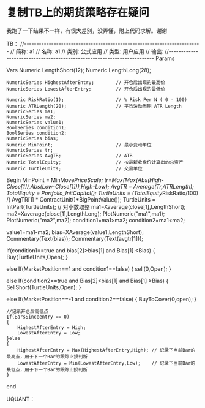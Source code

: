 # 复制TB上的期货策略存在疑问

我跑了一下结果不一样，有很大差别，没弄懂，附上代码求解。谢谢

TB：
//------------------------------------------------------------------------
// 简称: a1
// 名称: a1
// 类别: 公式应用
// 类型: 用户应用
// 输出:
//------------------------------------------------------------------------
Params


Vars 
	Numeric LengthShort(12);
	Numeric LengthLong(28);

	NumericSeries HighestAfterEntry;        // 开仓后出现的最高价
   	NumericSeries LowestAfterEntry;         // 开仓后出现的最低价
	
	Numeric RiskRatio(1);                   // % Risk Per N ( 0 - 100)
    Numeric ATRLength(20);                  // 平均波动周期 ATR Length
	NumericSeries ma1;
	NumericSeries ma2;
	NumericSeries value1;
	BoolSeries condition1;
	BoolSeries condition2;
	NumericSeries bias;
    Numeric MinPoint;                       // 最小变动单位
	NumericSeries tr; 
    NumericSeries AvgTR;                    // ATR
   	Numeric TotalEquity;                    // 按最新收盘价计算出的总资产
    Numeric TurtleUnits;                    // 交易单位

Begin 
    MinPoint = MinMove*PriceScale;
	tr=Max(Max(Abs(High-Close[1]),Abs(Low-Close[1])),High-Low);
    AvgTR = Average(Tr,ATRLength);
    TotalEquity = Portfolio_InitCapital();
    TurtleUnits = (TotalEquity*RiskRatio/100) /( AvgTR[1] * ContractUnit()*BigPointValue());
    TurtleUnits = IntPart(TurtleUnits); // 对小数取整
	ma1=Xaverage(close[1],LengthShort);
	ma2=Xaverage(close[1],LengthLong);
	PlotNumeric("ma1",ma1);
	PlotNumeric("ma2",ma2);
	condition1=ma1&gt;ma2;
	condition2=ma1&lt;ma2;

value1=ma1-ma2;
bias=XAverage(value1,LengthShort); 
Commentary(Text(bias));
Commentary(Text(avgtr[1]));

If(condition1==true and bias[2]&gt;bias[1] and Bias[1] &lt;Bias)
{
	Buy(TurtleUnits,Open);
}

else If(MarketPosition==1 and condition1==false)
{
	sell(0,Open);
}

else If(condition2==true and Bias[2]&lt;bias[1] and Bias[1] &gt;Bias)
{
	SellShort(TurtleUnits,Open);
}

else If(MarketPosition==-1 and condition2==false)
{
	BuyToCover(0,open);
}

	//记录开仓后高低点
    If(BarsSinceentry == 0)
    {
        HighestAfterEntry = High;
        LowestAfterEntry = Low;
    }else
    {
        HighestAfterEntry = Max(HighestAfterEntry,High); // 记录下当前Bar的最高点，用于下一个Bar的跟踪止损判断
        LowestAfterEntry = Min(LowestAfterEntry,Low);    // 记录下当前Bar的最低点，用于下一个Bar的跟踪止损判断
    }	
end



UQUANT：
